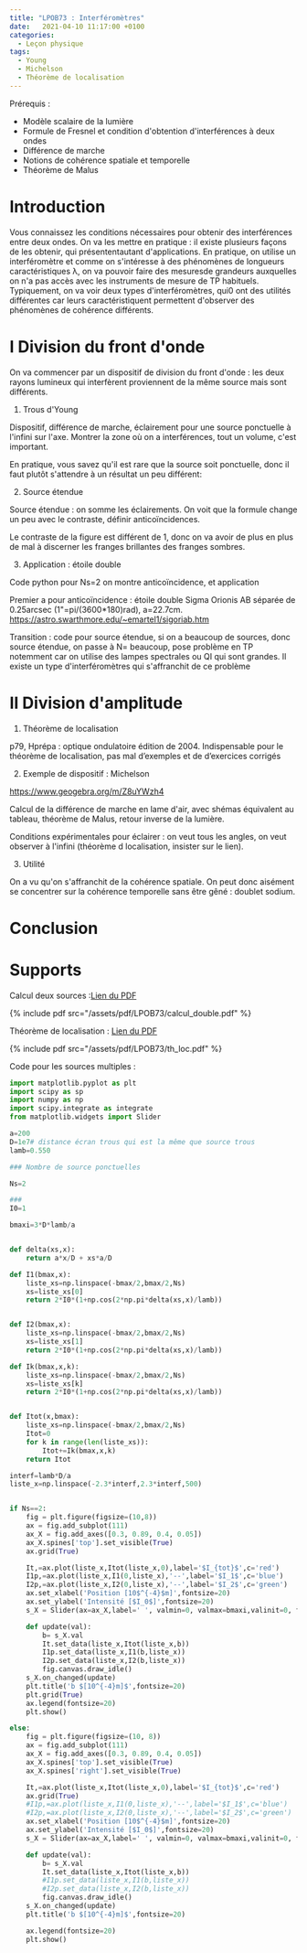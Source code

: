 ```yaml
---
title: "LPOB73 : Interféromètres"
date:   2021-04-10 11:17:00 +0100
categories:
  - Leçon physique
tags:
  - Young
  - Michelson
  - Théorème de localisation
---
```

Prérequis : 
- Modèle scalaire de la lumière
- Formule de Fresnel et condition d'obtention d'interférences à deux ondes
- Différence de marche
- Notions de cohérence spatiale et temporelle
- Théorème de Malus

# Introduction

Vous connaissez les conditions nécessaires pour obtenir des interférences entre deux ondes. On va les mettre en pratique : il existe plusieurs façons de les obtenir, qui 
présententautant d'applications. En pratique, on utilise un interféromètre et comme on s'intéresse à des phénomènes de longueurs caractéristiques &lambda;, on va pouvoir 
faire des mesuresde grandeurs auxquelles on n'a pas accès avec les instruments de mesure de TP habituels. Typiquement, on va voir deux types d'interféromètres, qui0
ont des utilités différentes car leurs caractéristiquent permettent d'observer des phénomènes de cohérence différents.

# I Division du front d'onde
On va commencer par un dispositif de division du front d'onde : les deux rayons lumineux qui interfèrent proviennent de la même source mais sont différents.

1) Trous d'Young

Dispositif, différence de marche, éclairement pour une source ponctuelle à l'infini sur l'axe. Montrer la zone où on a interférences, tout un volume, c'est important.

En pratique, vous savez qu'il est rare que la source soit ponctuelle, donc il faut plutôt s'attendre à un résultat un peu différent:

2) Source étendue

Source étendue : on somme les éclairements. On voit que la formule change un peu avec le contraste, définir anticoïncidences.

Le contraste de la figure est différent de 1, donc on va avoir de plus en plus de mal à discerner les franges brillantes des franges sombres. 

3) Application : étoile double

Code python pour Ns=2 on montre anticoïncidence, et application 

Premier a pour anticoïncidence : étoile double Sigma Orionis AB séparée de 0.25arcsec (1"=pi/(3600*180)rad), a=22.7cm. https://astro.swarthmore.edu/~emartel1/sigoriab.htm

Transition : code pour source étendue, si on a beaucoup de sources, donc source étendue, on passe à N= beaucoup, 
pose problème en TP notemment car on utilise des lampes spectrales ou QI qui sont grandes. Il existe un type d'interféromètres qui s'affranchit de ce problème

# II Division d'amplitude

1) Théorème de localisation

p79, Hprépa : optique ondulatoire édition de 2004.  Indispensable pour le théorème de localisation, pas mal
d’exemples et de d’exercices corrigés

2) Exemple de dispositif : Michelson

https://www.geogebra.org/m/Z8uYWzh4

Calcul de la différence de marche en lame d'air, avec shémas équivalent au tableau, théorème de Malus, retour inverse de la lumière.

Conditions expérimentales pour éclairer : on veut tous les angles, on veut observer à l'infini (théorème d localisation, insister sur le lien).

3) Utilité

On a vu qu'on s'affranchit de la cohérence spatiale. On peut donc aisément se concentrer sur la cohérence temporelle sans être gêné : doublet sodium.

# Conclusion

# Supports

Calcul deux sources :[Lien du PDF](/assets/pdf/LPOB73/calcul_double.pdf)

{% include pdf src="/assets/pdf/LPOB73/calcul_double.pdf" %}

Théorème de localisation : [Lien du PDF](/assets/pdf/LPOB73/th_loc.pdf)

{% include pdf src="/assets/pdf/LPOB73/th_loc.pdf" %}

Code pour les sources multiples : 
``` python
import matplotlib.pyplot as plt
import scipy as sp
import numpy as np
import scipy.integrate as integrate
from matplotlib.widgets import Slider

a=200
D=1e7# distance écran trous qui est la même que source trous
lamb=0.550

### Nombre de source ponctuelles

Ns=2

###
I0=1

bmaxi=3*D*lamb/a


def delta(xs,x):
    return a*x/D + xs*a/D

def I1(bmax,x):
    liste_xs=np.linspace(-bmax/2,bmax/2,Ns)
    xs=liste_xs[0]
    return 2*I0*(1+np.cos(2*np.pi*delta(xs,x)/lamb))


def I2(bmax,x):
    liste_xs=np.linspace(-bmax/2,bmax/2,Ns)
    xs=liste_xs[1]
    return 2*I0*(1+np.cos(2*np.pi*delta(xs,x)/lamb))

def Ik(bmax,x,k):
    liste_xs=np.linspace(-bmax/2,bmax/2,Ns)
    xs=liste_xs[k]
    return 2*I0*(1+np.cos(2*np.pi*delta(xs,x)/lamb))


def Itot(x,bmax):
    liste_xs=np.linspace(-bmax/2,bmax/2,Ns)
    Itot=0
    for k in range(len(liste_xs)):
        Itot+=Ik(bmax,x,k)
    return Itot

interf=lamb*D/a
liste_x=np.linspace(-2.3*interf,2.3*interf,500)


if Ns==2:
    fig = plt.figure(figsize=(10,8))
    ax = fig.add_subplot(111)
    ax_X = fig.add_axes([0.3, 0.89, 0.4, 0.05])
    ax_X.spines['top'].set_visible(True)
    ax.grid(True)

    It,=ax.plot(liste_x,Itot(liste_x,0),label='$I_{tot}$',c='red')
    I1p,=ax.plot(liste_x,I1(0,liste_x),'--',label='$I_1$',c='blue')
    I2p,=ax.plot(liste_x,I2(0,liste_x),'--',label='$I_2$',c='green')
    ax.set_xlabel('Position [10$^{-4}$m]',fontsize=20)
    ax.set_ylabel('Intensité [$I_0$]',fontsize=20)
    s_X = Slider(ax=ax_X,label=' ', valmin=0, valmax=bmaxi,valinit=0, facecolor='gray')

    def update(val):
        b= s_X.val
        It.set_data(liste_x,Itot(liste_x,b))
        I1p.set_data(liste_x,I1(b,liste_x))
        I2p.set_data(liste_x,I2(b,liste_x))
        fig.canvas.draw_idle()
    s_X.on_changed(update)
    plt.title('b $[10^{-4}m]$',fontsize=20)
    plt.grid(True)
    ax.legend(fontsize=20)
    plt.show()

else:
    fig = plt.figure(figsize=(10, 8))
    ax = fig.add_subplot(111)
    ax_X = fig.add_axes([0.3, 0.89, 0.4, 0.05])
    ax_X.spines['top'].set_visible(True)
    ax_X.spines['right'].set_visible(True)

    It,=ax.plot(liste_x,Itot(liste_x,0),label='$I_{tot}$',c='red')
    ax.grid(True)
    #I1p,=ax.plot(liste_x,I1(0,liste_x),'--',label='$I_1$',c='blue')
    #I2p,=ax.plot(liste_x,I2(0,liste_x),'--',label='$I_2$',c='green')
    ax.set_xlabel('Position [10$^{-4}$m]',fontsize=20)
    ax.set_ylabel('Intensité [$I_0$]',fontsize=20)
    s_X = Slider(ax=ax_X,label=' ', valmin=0, valmax=bmaxi,valinit=0, facecolor='gray')

    def update(val):
        b= s_X.val
        It.set_data(liste_x,Itot(liste_x,b))
        #I1p.set_data(liste_x,I1(b,liste_x))
        #I2p.set_data(liste_x,I2(b,liste_x))
        fig.canvas.draw_idle()
    s_X.on_changed(update)
    plt.title('b $[10^{-4}m]$',fontsize=20)

    ax.legend(fontsize=20)
    plt.show()
```
